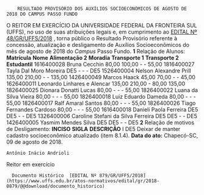        RESULTADO PROVISÓRIO DOS AUXÍLIOS SOCIOECONÔMICOS DE AGOSTO DE 2018 DO CAMPUS PASSO FUNDO  

 O REITOR EM EXERCÍCIO DA UNIVERSIDADE FEDERAL DA FRONTEIRA SUL (UFFS), no uso de suas atribuições legais e, em cumprimento ao [EDITAL Nº 48/GR/UFFS/2018](https://www.uffs.edu.br/atos-normativos/edital/gr/2018-0048)  , torna público o Resultado Provisório referente à concessão, atualização e desligamento de Auxílios Socioeconômicos do mês de agosto de 2018 do *Campus* Passo Fundo.     **1** Relação de Alunos:      **Matrícula**      **Nome**      **Alimentação 2**      **Moradia**      **Transporte 1**      **Transporte 2**      **Estudantil**       1616400028    Bruna Cecchin    80,00    100,00    -    -    55,00      1816400027    Tayla Dal Moro Moreira    DE5    -    -    -    DE5      1526400004    Nelson Alexandre Prill    135,00    210,00    -    -    135,00      1426400049    Marcos Haack    45,00    70,00    -    -    45,00      1626400011    Leonardo Linhares e Alencar    135,00    210,00    -    80,00    135,00      1826400025    Dionara Donatti Lucas    80,00    -    -    -    55,00      1826400022    Luana da Silva Vieira    80,00    -    -    -    55,00      1826400018    Luiz Eduardo Dameda    80,00    -    -    -    55,00      1826400017    Ralf Amaral Santos    80,00    -    -    -    55,00      1826400026    Tiago Fernandes Cardoso    80,00    -    -    -    55,00      1616400018    Danieli Paola Ferreira    DE5    DE5    -    -    DE5      1326400006    Caroline Stefani da Silva Ferreira    DE5    DE5    -    -    DE5      1426400005    Yasmim Mendes Silva    DE5    DE5    -    -    DE5        **2** Relação de motivos de Desligamento:      **INCISO**      **SIGLA**      **DESCRIÇÃO**       I    DE5    Deixar de manter cadastro socioeconômico atualizado (item 8.1.4).          **Data do ato:** Chapecó-SC, 09 de agosto de 2018.   
 

    Antônio Inácio Andrioli   
 Reitor em exercício 

      Documento Histórico  [EDITAL Nº 879/GR/UFFS/2018](https://www.uffs.edu.br/atos-normativos/edital/gr/2018-0879/@@download/documento_historico)     
      
